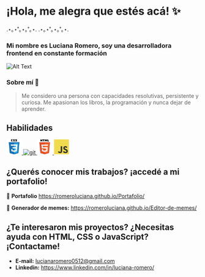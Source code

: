 # ¡Hola, me alegra que estés acá! ✨
.⋆｡⋆˚｡⋆｡˚｡⋆.        .⋆｡⋆˚｡⋆｡˚｡⋆.
### Mi nombre es Luciana Romero, soy una desarrolladora frontend en constante formación
![Alt Text](https://c.tenor.com/YdTpw-54DXcAAAAC/pusheen-laptop.gif)
### Sobre mí 🔮
> Me considero una persona con capacidades resolutivas, persistente y curiosa. Me apasionan los 
> libros, la programación y nunca dejar de aprender.


## Habilidades 

<a href="https://www.w3schools.com/css/" target="_blank"> <img src="https://raw.githubusercontent.com/devicons/devicon/master/icons/css3/css3-original-wordmark.svg" alt="css3" width="40" height="40"/> </a> 
<a href="https://git-scm.com/" target="_blank"> <img src="https://www.vectorlogo.zone/logos/git-scm/git-scm-icon.svg" alt="git" width="40" height="40"/> </a> 
<a href="https://www.w3.org/html/" target="_blank"> <img src="https://raw.githubusercontent.com/devicons/devicon/master/icons/html5/html5-original-wordmark.svg" alt="html5" width="40" height="40"/> </a> 
<a href="https://developer.mozilla.org/en-US/docs/Web/JavaScript" target="_blank"> <img src="https://raw.githubusercontent.com/devicons/devicon/master/icons/javascript/javascript-original.svg" alt="javascript" width="40" height="40"/> </a> 



## ¿Querés conocer mis trabajos? ¡accedé a mi portafolio!
💜  **Portafolio** https://romeroluciana.github.io/Portafolio/

🤣 **Generador de memes:** https://romeroluciana.github.io/Editor-de-memes/

## ¿Te interesaron mis proyectos? ¿Necesitas ayuda con HTML, CSS o JavaScript? ¡Contactame!
- **E-mail:** lucianaromero0512@gmail.com
- **Linkedin:** https://www.linkedin.com/in/luciana-romero/
